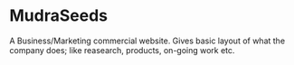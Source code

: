 # MudraSeeds
A Business/Marketing commercial website. 
Gives basic layout of what the company does; like reasearch, products, on-going work etc. 
